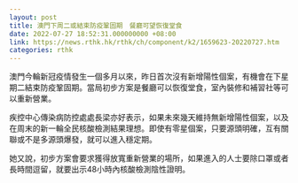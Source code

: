 ```yaml
---
layout: post
title: 澳門下周二或結束防疫鞏固期　餐廳可望恢復堂食
date: 2022-07-27 18:52:31.000000000 +08:00
link: https://news.rthk.hk/rthk/ch/component/k2/1659623-20220727.htm
categories: rthk
---
```


澳門今輪新冠疫情發生一個多月以來，昨日首次沒有新增陽性個案，有機會在下星期二結束防疫鞏固期。當局初步方案是餐廳可以恢復堂食，室內裝修和補習社等可以重新營業。

疾控中心傳染病防控處處長梁亦好表示，如果未來幾天維持無新增陽性個案，以及在周末的新一輪全民核酸檢測結果理想。即使有零星個案，只要源頭明確，互有關聯或不是多源頭爆發，就可以進入穩定期。

她又說，初步方案會要求獲得放寬重新營業的場所，如果進入的人士要除口罩或者長時間逗留，就要出示48小時內核酸檢測陰性證明。
